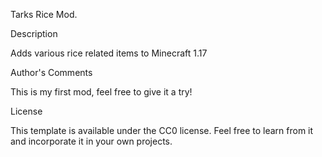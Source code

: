 Tarks Rice Mod.

Description

Adds various rice related items to Minecraft 1.17

Author's Comments

This is my first mod, feel free to give it a try!

License

This template is available under the CC0 license. Feel free to learn from it and incorporate it in your own projects.
